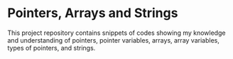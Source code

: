 #  Pointers, Arrays and Strings

This project repository contains snippets of codes showing my knowledge and understanding of pointers, pointer variables, arrays, array variables, types of pointers, and strings.
